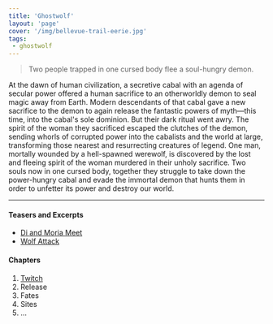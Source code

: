 ```yaml
---
title: 'Ghostwolf'
layout: 'page'
cover: '/img/bellevue-trail-eerie.jpg'
tags:
 - ghostwolf
---
```


> Two people trapped in one cursed body flee a soul-hungry demon.

At the dawn of human civilization, a secretive cabal with an agenda of secular power offered a human sacrifice to an otherworldly demon to seal magic away from Earth. Modern descendants of that cabal gave a new sacrifice to the demon to again release the fantastic powers of myth—this time, into the cabal's sole dominion. But their dark ritual went awry. The spirit of the woman they sacrificed escaped the clutches of the demon, sending whorls of corrupted power into the cabalists and the world at large, transforming those nearest and resurrecting creatures of legend. One man, mortally wounded by a hell-spawned werewolf, is discovered by the lost and fleeing spirit of the woman murdered in their unholy sacrifice. Two souls now in one cursed body, together they struggle to take down the power-hungry cabal and evade the immortal demon that hunts them in order to unfetter its power and destroy our world.

---

#### Teasers and Excerpts

* [Di and Moria Meet](/posts/di-and-moira-meet.html)
* [Wolf Attack](/posts/attack.html)

#### Chapters

1. [Twitch](/posts/ghostwolf-01-twitch.html)
1. Release
1. Fates
1. Sites
1. ...
